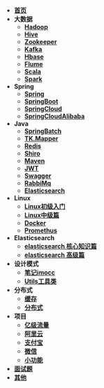 * [**首页**](/)
* **大数据**
  * [**Hadoop**](/大数据/Hadoop/doc/centos7安装Hadoop超级详细过程踩过的坑香菇.md)
  * [**Hive**](/大数据/Hive/doc/Hive安装与配置详解.md)
  * [**Zookeeper**](/大数据/Zookeeper/doc/Zookeeper+Kafka集群搭建.md)
  * [**Kafka**](/大数据/Kafka/doc/CentOS7搭建Kafka.md)
  * [**Hbase**](/大数据/Hbase/doc/HBASE安装与配置.md)
  * [**Flume**](/大数据/Flume/doc/Flume框架基础.md)
  * [**Scala**](/大数据/Scala/doc/Scala安装.md)
  * [**Spark**](/大数据/Spark/doc/Spark的安装及配置（单机版）.md)
* **Spring**
  * [**Spring**](/JAVA/Spring/doc/Spring学习笔记.md)
  * [**SpringBoot**](/JAVA/SpringBoot/doc/SpringBoot学习笔记.md)
  * [**SpringCloud**](/JAVA/SpringCloud/doc/SpringCloud服务治理Eureka.md)
  * [**SpringCloudAlibaba**](/JAVA/SpringCloudAlibaba/doc/SpringCloudAlibaba之Nacos入门.md)
* **Java**
  * [**SpringBatch**](/JAVA/SpringBatch/doc/springbatch入门笔记.md)
  * [**TK.Mapper**](/JAVA/通用mapper/doc/通用TkMapper时开启Mybatis的二级缓存.md)
  * [**Redis**](/JAVA/Redis/doc/Redis.md)
  * [**Shiro**](/JAVA/Shiro/doc/Shiro权限注解.md)
  * [**Maven**](/JAVA/Maven/doc/maven导入alipay-sdk-java包到本地仓库.md)
  * [**JWT**](/JAVA/JWT/doc/JWT初篇.md)
  * [**Swagger**](/JAVA/Swagger/doc/swagger2注解说明.md)  
  * [**RabbiMq**](/JAVA/RabbitMq/doc/windows10环境下的RabbitMQ安装步骤.md) 
  * [**Elasticsearch**](/JAVA/Elasticsearch/doc/Elasticsearch用logstash增量导入Mysql数据.md)
* **Linux**
  * [**Linux初级入门**](/LINUX/Linux初级入门/doc/linxu随手记.md)
  * [**Linux中级篇**](/LINUX/Linux中级篇/doc/基础命令常用命令.md)
  * [**Docker**](/docker/doc/docker常用命令.md)   
  * [**Promethus**](/Promethus/doc/Promethus普罗米修斯监控.md)   
* **Elasticsearch**
  * [**elasticsearch 核心知识篇**](/elasticsearch-core/index.md)
  * [**elasticsearch 高级篇**](/elasticsearch-senior/index.md)
* **设计模式**
  * [**笔记imocc**](/imocc/design_pattern/README.md)
  * [**Utils工具类**](/Utils工具类/doc/Utils工具集合.md)  
* **分布式** 
  * [**缓存**](/缓存/服务本地堆缓存/doc/SpringBoot整合Ehcache实现缓存功能.md)
  * [**分布式**](/分布式/分布式锁/doc/springboot整合redisson实现分布式锁.md)
* **项目** 
  * [**亿级流量**](/亿级流量电商详情页系统实战/README.md)  
  * [**阿里云**](/项目/阿里云/阿里云的短信服务发送手机验证码.md)  
  * [**支付宝**](/项目/支付宝/支付宝集成-当面付.md)  
  * [**微信**](/项目/微信/微信支付集成-扫码支付.md)  
  * [**小功能**](/项目/小功能/SpringBoot+Quartz+SpringBatch实现动态配置定时任务及批处理数据库读取导入多个文件.md)
* [**面试题**](/面试题/SpringBoot/doc/java基础.md)  
* [**其他**](/其他/others/doc/内网穿透工具-frp在Windos服务器搭建.md) 
   

